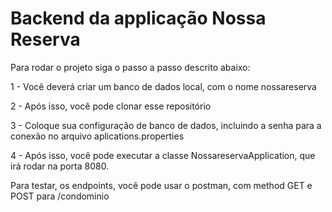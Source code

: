 # Backend da applicação Nossa Reserva

Para rodar o projeto siga o passo a passo descrito abaixo:

1 - Você deverá criar um banco de dados local, com o nome nossareserva

2 - Após isso, você pode clonar esse repositório

3 - Coloque sua configuração de banco de dados, incluindo a senha para a conexão no arquivo aplications.properties

4 - Após isso, você pode executar a classe NossareservaApplication, que irá rodar na porta 8080.


Para testar, os endpoints, você pode usar o postman, com method GET e POST para /condominio



